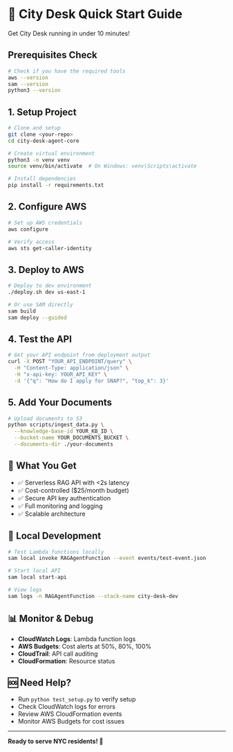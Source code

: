 # 🚀 City Desk Quick Start Guide

Get City Desk running in under 10 minutes!

## Prerequisites Check

```bash
# Check if you have the required tools
aws --version
sam --version
python3 --version
```

## 1. Setup Project

```bash
# Clone and setup
git clone <your-repo>
cd city-desk-agent-core

# Create virtual environment
python3 -m venv venv
source venv/bin/activate  # On Windows: venv\Scripts\activate

# Install dependencies
pip install -r requirements.txt
```

## 2. Configure AWS

```bash
# Set up AWS credentials
aws configure

# Verify access
aws sts get-caller-identity
```

## 3. Deploy to AWS

```bash
# Deploy to dev environment
./deploy.sh dev us-east-1

# Or use SAM directly
sam build
sam deploy --guided
```

## 4. Test the API

```bash
# Get your API endpoint from deployment output
curl -X POST "YOUR_API_ENDPOINT/query" \
  -H "Content-Type: application/json" \
  -H "x-api-key: YOUR_API_KEY" \
  -d '{"q": "How do I apply for SNAP?", "top_k": 3}'
```

## 5. Add Your Documents

```bash
# Upload documents to S3
python scripts/ingest_data.py \
  --knowledge-base-id YOUR_KB_ID \
  --bucket-name YOUR_DOCUMENTS_BUCKET \
  --documents-dir ./your-documents
```

## 🎯 What You Get

- ✅ Serverless RAG API with <2s latency
- ✅ Cost-controlled ($25/month budget)
- ✅ Secure API key authentication
- ✅ Full monitoring and logging
- ✅ Scalable architecture

## 🔧 Local Development

```bash
# Test Lambda functions locally
sam local invoke RAGAgentFunction --event events/test-event.json

# Start local API
sam local start-api

# View logs
sam logs -n RAGAgentFunction --stack-name city-desk-dev
```

## 📊 Monitor & Debug

- **CloudWatch Logs**: Lambda function logs
- **AWS Budgets**: Cost alerts at 50%, 80%, 100%
- **CloudTrail**: API call auditing
- **CloudFormation**: Resource status

## 🆘 Need Help?

- Run `python test_setup.py` to verify setup
- Check CloudWatch logs for errors
- Review AWS CloudFormation events
- Monitor AWS Budgets for cost issues

---

**Ready to serve NYC residents! 🗽**
